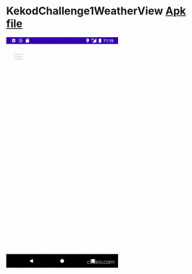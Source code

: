# KekodChallenge1WeatherView [Apk file](app-debug.apk)
<img src="weather_view.gif" alt="screenshot" width="300px">

